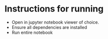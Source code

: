 # Instructions for running
- Open in jupyter notebook viewer of choice.
- Ensure all dependencies are installed
- Run entire notebook